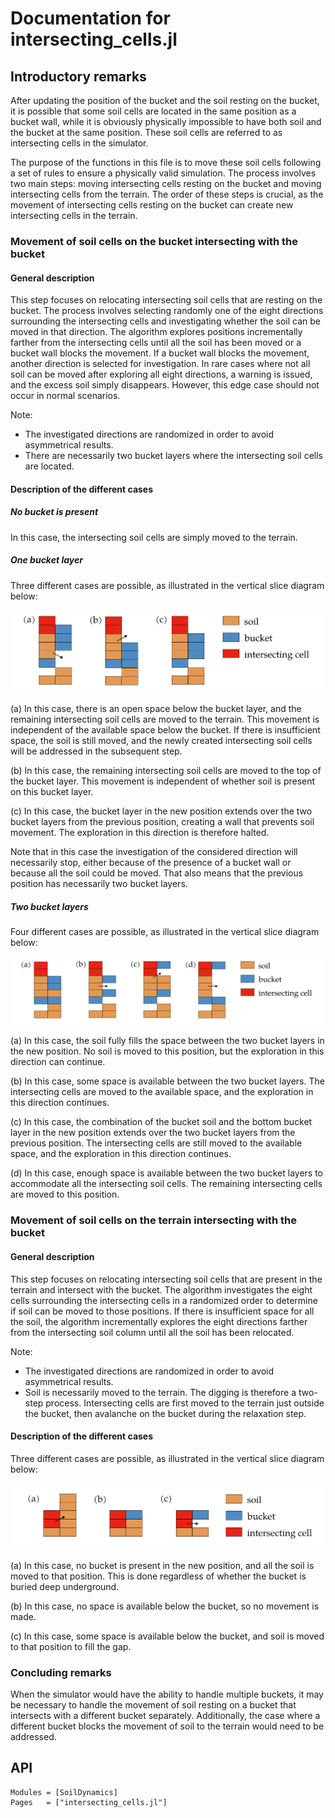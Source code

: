 # Documentation for intersecting_cells.jl

## Introductory remarks
After updating the position of the bucket and the soil resting on the bucket, it is possible that some soil cells are located in the same position as a bucket wall, while it is obviously physically impossible to have both soil and the bucket at the same position.
These soil cells are referred to as intersecting cells in the simulator.

The purpose of the functions in this file is to move these soil cells following a set of rules to ensure a physically valid simulation.
The process involves two main steps: moving intersecting cells resting on the bucket and moving intersecting cells from the terrain.
The order of these steps is crucial, as the movement of intersecting cells resting on the bucket can create new intersecting cells in the terrain.

### Movement of soil cells on the bucket intersecting with the bucket
#### General description

This step focuses on relocating intersecting soil cells that are resting on the bucket.
The process involves selecting randomly one of the eight directions surrounding the intersecting cells and investigating whether the soil can be moved in that direction.
The algorithm explores positions incrementally farther from the intersecting cells until all the soil has been moved or a bucket wall blocks the movement.
If a bucket wall blocks the movement, another direction is selected for investigation.
In rare cases where not all soil can be moved after exploring all eight directions, a warning is issued, and the excess soil simply disappears.
However, this edge case should not occur in normal scenarios.

Note: 
- The investigated directions are randomized in order to avoid asymmetrical results.
- There are necessarily two bucket layers where the intersecting soil cells are located.

#### Description of the different cases
##### No bucket is present
In this case, the intersecting soil cells are simply moved to the terrain.

##### One bucket layer
Three different cases are possible, as illustrated in the vertical slice diagram below:

![Intersecting bucket soil cells](assets/intersecting_cells_1.png)

(a) In this case, there is an open space below the bucket layer, and the remaining intersecting soil cells are moved to the terrain.
This movement is independent of the available space below the bucket.
If there is insufficient space, the soil is still moved, and the newly created intersecting soil cells will be addressed in the subsequent step.

(b) In this case, the remaining intersecting soil cells are moved to the top of the bucket layer.
This movement is independent of whether soil is present on this bucket layer.

(c) In this case, the bucket layer in the new position extends over the two bucket layers from the previous position, creating a wall that prevents soil movement.
The exploration in this direction is therefore halted.

Note that in this case the investigation of the considered direction will necessarily stop, either because of the presence of a bucket wall or because all the soil could be moved.
That also means that the previous position has necessarily two bucket layers.

##### Two bucket layers
Four different cases are possible, as illustrated in the vertical slice diagram below:

![Intersecting bucket soil cells](assets/intersecting_cells_2.png)

(a) In this case, the soil fully fills the space between the two bucket layers in the new position.
No soil is moved to this position, but the exploration in this direction can continue.

(b) In this case, some space is available between the two bucket layers.
The intersecting cells are moved to the available space, and the exploration in this direction continues.

(c) In this case, the combination of the bucket soil and the bottom bucket layer in the new position extends over the two bucket layers from the previous position.
The intersecting cells are still moved to the available space, and the exploration in this direction continues.

(d) In this case, enough space is available between the two bucket layers to accommodate all the intersecting soil cells.
The remaining intersecting cells are moved to this position.

### Movement of soil cells on the terrain intersecting with the bucket
#### General description
This step focuses on relocating intersecting soil cells that are present in the terrain and intersect with the bucket.
The algorithm investigates the eight cells surrounding the intersecting cells in a randomized order to determine if soil can be moved to those positions.
If there is insufficient space for all the soil, the algorithm incrementally explores the eight directions farther from the intersecting soil column until all the soil has been relocated.

Note:
- The investigated directions are randomized in order to avoid asymmetrical results.
- Soil is necessarily moved to the terrain.
  The digging is therefore a two-step process.
  Intersecting cells are first moved to the terrain just outside the bucket, then avalanche on the bucket during the relaxation step.

#### Description of the different cases
Three different cases are possible, as illustrated in the vertical slice diagram below:

![Intersecting terrain soil cells](assets/intersecting_cells_3.png)

(a) In this case, no bucket is present in the new position, and all the soil is moved to that position.
This is done regardless of whether the bucket is buried deep underground.

(b) In this case, no space is available below the bucket, so no movement is made.

(c) In this case, some space is available below the bucket, and soil is moved to that position to fill the gap.

### Concluding remarks

When the simulator would have the ability to handle multiple buckets, it may be necessary to handle the movement of soil resting on a bucket that intersects with a different bucket separately.
Additionally, the case where a different bucket blocks the movement of soil to the terrain would need to be addressed.

## API
```@autodocs
Modules = [SoilDynamics]
Pages   = ["intersecting_cells.jl"]
```
